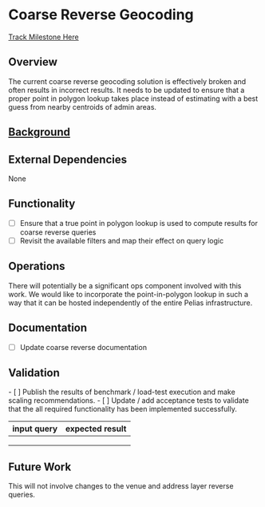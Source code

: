 # Coarse Reverse Geocoding

[Track Milestone Here](https://github.com/issues?utf8=%E2%9C%93&q=user%3Apelias+milestone%3A%22Coarse+Reverse+Geocode%22)

## Overview
The current coarse reverse geocoding solution is effectively broken and often results in incorrect results.
 It needs to be updated to ensure that a proper point in polygon lookup takes place instead of
 estimating with a best guess from nearby centroids of admin areas.

## [Background](background.html)

## External Dependencies
None

## Functionality

- [ ] Ensure that a true point in polygon lookup is used to compute results for coarse reverse queries
- [ ] Revisit the available filters and map their effect on query logic

## Operations
There will potentially be a significant ops component involved with this work.
 We would like to incorporate the point-in-polygon lookup in such a way that it can be hosted independently
 of the entire Pelias infrastructure.

## Documentation

- [ ] Update coarse reverse documentation

## Validation

<TBD> 
- [ ] Publish the results of benchmark / load-test execution and make scaling recommendations.
- [ ] Update / add acceptance tests to validate that the all required functionality has been implemented successfully.

|input query|expected result|
|---|---|
| | |
| | |
| | |


## Future Work

This will not involve changes to the venue and address layer reverse queries.
